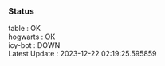 ### Status


table : OK  
hogwarts : OK  
icy-bot : DOWN  
Latest Update : 2023-12-22 02:19:25.595859
